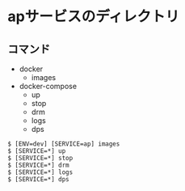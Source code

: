 # apサービスのディレクトリ

## コマンド

* docker
  * images
* docker-compose
  * up
  * stop
  * drm
  * logs
  * dps

```
$ [ENV=dev] [SERVICE=ap] images
$ [SERVICE=*] up
$ [SERVICE=*] stop
$ [SERVICE=*] drm
$ [SERVICE=*] logs
$ [SERVICE=*] dps
```

